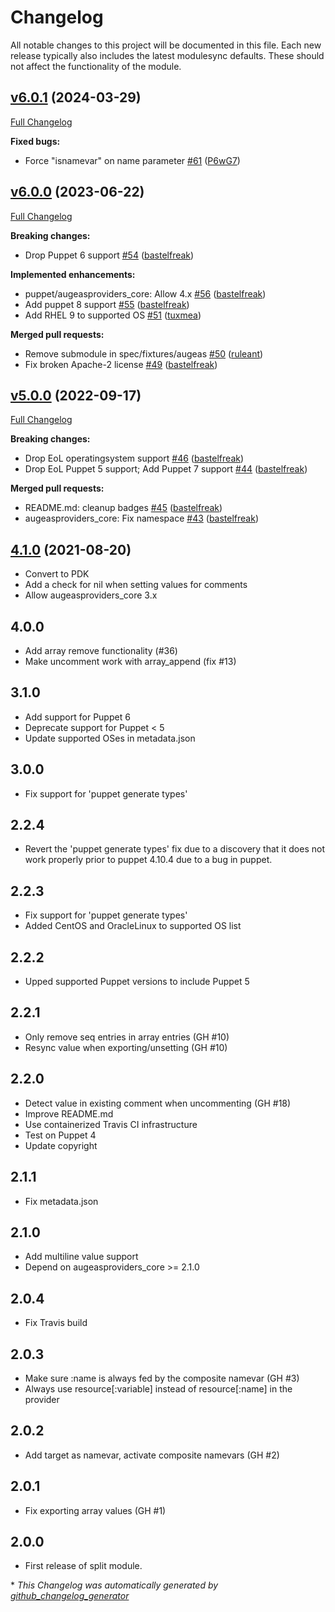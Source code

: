 # Changelog

All notable changes to this project will be documented in this file.
Each new release typically also includes the latest modulesync defaults.
These should not affect the functionality of the module.

## [v6.0.1](https://github.com/voxpupuli/puppet-augeasproviders_shellvar/tree/v6.0.1) (2024-03-29)

[Full Changelog](https://github.com/voxpupuli/puppet-augeasproviders_shellvar/compare/v6.0.0...v6.0.1)

**Fixed bugs:**

- Force "isnamevar" on name parameter [\#61](https://github.com/voxpupuli/puppet-augeasproviders_shellvar/pull/61) ([P6wG7](https://github.com/P6wG7))

## [v6.0.0](https://github.com/voxpupuli/puppet-augeasproviders_shellvar/tree/v6.0.0) (2023-06-22)

[Full Changelog](https://github.com/voxpupuli/puppet-augeasproviders_shellvar/compare/v5.0.0...v6.0.0)

**Breaking changes:**

- Drop Puppet 6 support [\#54](https://github.com/voxpupuli/puppet-augeasproviders_shellvar/pull/54) ([bastelfreak](https://github.com/bastelfreak))

**Implemented enhancements:**

- puppet/augeasproviders\_core: Allow 4.x [\#56](https://github.com/voxpupuli/puppet-augeasproviders_shellvar/pull/56) ([bastelfreak](https://github.com/bastelfreak))
- Add puppet 8 support [\#55](https://github.com/voxpupuli/puppet-augeasproviders_shellvar/pull/55) ([bastelfreak](https://github.com/bastelfreak))
- Add RHEL 9 to supported OS [\#51](https://github.com/voxpupuli/puppet-augeasproviders_shellvar/pull/51) ([tuxmea](https://github.com/tuxmea))

**Merged pull requests:**

- Remove submodule in spec/fixtures/augeas  [\#50](https://github.com/voxpupuli/puppet-augeasproviders_shellvar/pull/50) ([ruleant](https://github.com/ruleant))
- Fix broken Apache-2 license [\#49](https://github.com/voxpupuli/puppet-augeasproviders_shellvar/pull/49) ([bastelfreak](https://github.com/bastelfreak))

## [v5.0.0](https://github.com/voxpupuli/puppet-augeasproviders_shellvar/tree/v5.0.0) (2022-09-17)

[Full Changelog](https://github.com/voxpupuli/puppet-augeasproviders_shellvar/compare/4.1.0...v5.0.0)

**Breaking changes:**

- Drop EoL operatingsystem support [\#46](https://github.com/voxpupuli/puppet-augeasproviders_shellvar/pull/46) ([bastelfreak](https://github.com/bastelfreak))
- Drop EoL Puppet 5 support; Add Puppet 7 support [\#44](https://github.com/voxpupuli/puppet-augeasproviders_shellvar/pull/44) ([bastelfreak](https://github.com/bastelfreak))

**Merged pull requests:**

- README.md: cleanup badges [\#45](https://github.com/voxpupuli/puppet-augeasproviders_shellvar/pull/45) ([bastelfreak](https://github.com/bastelfreak))
- augeasproviders\_core: Fix namespace [\#43](https://github.com/voxpupuli/puppet-augeasproviders_shellvar/pull/43) ([bastelfreak](https://github.com/bastelfreak))

## [4.1.0](https://github.com/voxpupuli/puppet-augeasproviders_shellvar/tree/4.1.0) (2021-08-20)

- Convert to PDK
- Add a check for nil when setting values for comments
- Allow augeasproviders_core 3.x

## 4.0.0

- Add array remove functionality (#36)
- Make uncomment work with array_append (fix #13)

## 3.1.0

- Add support for Puppet 6
- Deprecate support for Puppet < 5
- Update supported OSes in metadata.json

## 3.0.0

- Fix support for 'puppet generate types'

## 2.2.4

- Revert the 'puppet generate types' fix due to a discovery that it does not
  work properly prior to puppet 4.10.4 due to a bug in puppet.

## 2.2.3

- Fix support for 'puppet generate types'
- Added CentOS and OracleLinux to supported OS list

## 2.2.2

- Upped supported Puppet versions to include Puppet 5

## 2.2.1

- Only remove seq entries in array entries (GH #10)
- Resync value when exporting/unsetting (GH #10)

## 2.2.0

- Detect value in existing comment when uncommenting (GH #18)
- Improve README.md
- Use containerized Travis CI infrastructure
- Test on Puppet 4
- Update copyright

## 2.1.1

- Fix metadata.json

## 2.1.0

- Add multiline value support
- Depend on augeasproviders_core >= 2.1.0

## 2.0.4

- Fix Travis build

## 2.0.3

- Make sure :name is always fed by the composite namevar (GH #3)
- Always use resource[:variable] instead of resource[:name] in the provider

## 2.0.2

- Add target as namevar, activate composite namevars (GH #2)

## 2.0.1

- Fix exporting array values (GH #1)

## 2.0.0

- First release of split module.


\* *This Changelog was automatically generated by [github_changelog_generator](https://github.com/github-changelog-generator/github-changelog-generator)*
